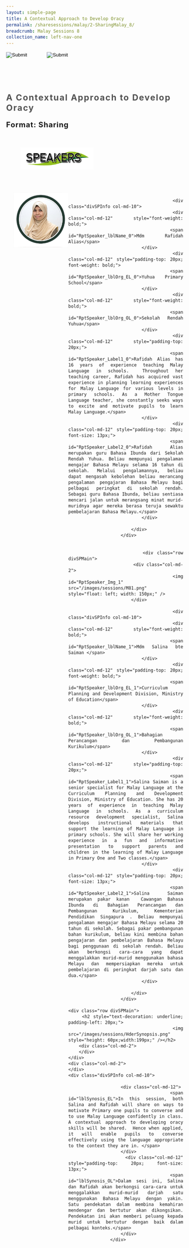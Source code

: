 ```yaml
---
layout: simple-page
title: A Contextual Approach to Develop Oracy
permalink: /sharesessions/malay/2-SharingMalay_8/
breadcrumb: Malay Sessions 8
collection_name: left-nav-one
---
```




<input type="image" name="btnBack" id="btnBack" onclick="goBack()" src="/images/btnBack.png" style="height:70px;">
<input type="image" name="btnRegister" id="btnRegister" src="/images/btnClosed.png"
    style="height:70px;padding-left: 50px;" />

<link href="/misc/bootstrap.min.css" rel="stylesheet" />
<link href="/misc/Site.css" rel="stylesheet" />
<style>
    .divSPMain {
        padding: 20px;
        padding-top: 20px;
        text-align: justify;
        border-radius: 20px;
    }
    .divSPInfo {
        padding-top: 1px;
    }
</style>
<script>
        function goBack() {
          window.history.back();
        }
        </script>
        
<div id="PanelSess">
    <div class="col-md-12" style="padding-top: 40px;">
        <b>
            <span id="lblTitle_EL" style="font-weight: bold; font-size: 23px; letter-spacing: 2px; color: #525252">
                A Contextual Approach to Develop Oracy</span></b>
    </div>
    <div class="col-md-12" style="padding-top: 10px;">
        <span id="lblTitle_OL" style="font-weight: bold; font-size: 20px; letter-spacing: 1px;">
        </span>
    </div>
    <div class="col-md-12" style="padding-top: 10px;">
        <span id="tblFormat" style="font-weight: bold; font-size: 20px; letter-spacing: 1px;"><b>Format:</b>
            Sharing</span>
    </div>
    <div class="row divSPMain">
        <h2 style="text-decoration: underline; padding-left: 20px;">
            <img src="/images/sessions/HDerSpeakers.png" style="height: 60px;width:199px;" /></h2>
        <div class="col-md-2">
        </div>
    </div>
<div class="row divSPMain">
                            <div class="col-md-2">
                                <img id="RptSpeaker_Img_0" src="/images/sessions/M82.png" style="float: left; width: 150px;" />
                            </div>

                            <div class="divSPInfo col-md-10">
                                <div class="col-md-12" style="font-weight: bold;">
                                    <span id="RptSpeaker_lblName_0">Mdm Rafidah Alias</span>
                                </div>
                                <div class="col-md-12" style="padding-top: 20px; font-weight: bold;">
                                    <span id="RptSpeaker_lblOrg_EL_0">Yuhua Primary School</span>
                                </div>
                                <div class="col-md-12" style="font-weight: bold;">
                                    <span id="RptSpeaker_lblOrg_OL_0">Sekolah Rendah Yuhua</span>
                                </div>
                                <div class="col-md-12" style="padding-top: 20px;">
                                    <span id="RptSpeaker_Label1_0">Rafidah Alias has 16 years of experience teaching Malay Language in schools.  Throughout her teaching career, Rafidah has acquired vast experience in planning learning experiences for Malay Language for various levels in primary schools. As a Mother Tongue Language teacher, she constantly seeks ways to excite and motivate pupils to learn Malay Language.</span>
                                </div>
                                <div class="col-md-12" style="padding-top: 20px; font-size: 13px;">
                                    <span id="RptSpeaker_Label2_0">Rafidah Alias merupakan guru Bahasa Ibunda dari Sekolah Rendah Yuhua. Beliau mempunyai pengalaman mengajar Bahasa Melayu selama 16 tahun di sekolah. Melalui pengalamannya, beliau dapat mengasah kebolehan beliau merancang pengalaman pengajaran Bahasa Melayu bagi pelbagai peringkat di sekolah rendah.  Sebagai guru Bahasa Ibunda, beliau sentiasa mencari jalan untuk merangsang minat murid-muridnya agar mereka berasa teruja sewaktu pembelajaran Bahasa Melayu.</span>
                                </div>

                            </div>
                        </div>

                    
                        <div class="row divSPMain">
                            <div class="col-md-2">
                                <img id="RptSpeaker_Img_1" src="/images/sessions/M81.png" style="float: left; width: 150px;" />
                            </div>

                            <div class="divSPInfo col-md-10">
                                <div class="col-md-12" style="font-weight: bold;">
                                    <span id="RptSpeaker_lblName_1">Mdm Salina bte Saiman </span>
                                </div>
                                <div class="col-md-12" style="padding-top: 20px; font-weight: bold;">
                                    <span id="RptSpeaker_lblOrg_EL_1">Curriculum Planning and Development Division, Ministry of Education</span>
                                </div>
                                <div class="col-md-12" style="font-weight: bold;">
                                    <span id="RptSpeaker_lblOrg_OL_1">Bahagian Perancangan dan Pembangunan Kurikulum</span>
                                </div>
                                <div class="col-md-12" style="padding-top: 20px;">
                                    <span id="RptSpeaker_Label1_1">Salina Saiman is a senior specialist for Malay Language at the Curriculum Planning and Development Division, Ministry of Education. She has 20 years of experience in teaching Malay Language in schools. As a curriculum resource development specialist, Salina develops instructional materials that support the learning of Malay Language in primary schools. She will share her working experience in a fun and informative presentation to support parents and children in the learning of Malay Language in Primary One and Two classes.</span>
                                </div>
                                <div class="col-md-12" style="padding-top: 20px; font-size: 13px;">
                                    <span id="RptSpeaker_Label2_1">Salina Saiman merupakan pakar kanan  Cawangan Bahasa Ibunda di Bahagian Perancangan dan Pembangunan Kurikulum, Kementerian Pendidikan Singapura . Beliau mempunyai pengalaman mengajar Bahasa Melayu selama 20 tahun di sekolah. Sebagai pakar pembangunan bahan kurikulum, beliau kini membina bahan pengajaran dan pembelajaran Bahasa Melayu bagi penggunaan di sekolah rendah. Beliau akan berkongsi cara-cara yang dapat menggalakkan murid-murid menggunakan bahasa Melayu dan mempersiapkan mereka untuk pembelajaran di peringkat darjah satu dan dua.</span>
                                </div>

                            </div>
                        </div>

    <div class="row divSPMain">
        <h2 style="text-decoration: underline; padding-left: 20px;">
            <img src="/images/sessions/HderSynopsis.png" style="height: 60px;width:199px;" /></h2>
        <div class="col-md-2">
        </div>
    </div>
    <div class="col-md-2">
    </div>
    <div class="divSPInfo col-md-10">

                        <div class="col-md-12">
                            <span id="lblSynosis_EL">In this session, both Salina and Rafidah will share on ways to motivate Primary one pupils to converse and to use Malay Language confidently in class.  A contextual approach to developing oracy skills will be shared.  Hence when applied, it will enable pupils to converse effectively using the language appropriate to the context they are in. </span>
                        </div>
                        <div class="col-md-12" style="padding-top: 20px; font-size: 13px;">
                            <span id="lblSynosis_OL">Dalam sesi ini, Salina dan Rafidah akan berkongsi cara-cara untuk menggalakkan murid-murid darjah satu menggunakan Bahasa Melayu dengan yakin. Satu pendekatan dalam membina kemahiran mendengar dan bertutur akan dikongsikan. Pendekatan ini akan memberi peluang kepada murid untuk bertutur dengan baik dalam pelbagai konteks.</span>
                        </div>
                    </div>

</div>
